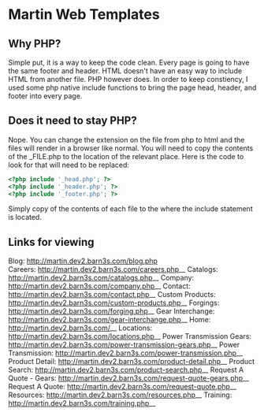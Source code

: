 # Martin Web Templates

Why PHP?
--------

Simple put, it is a way to keep the code clean. Every page is going to have the same footer and header. HTML doesn't have an easy way to include HTML from another file. PHP however does. In order to keep constiency, I used some php native include functions to bring the page head, header, and footer into every page. 

Does it need to stay PHP?
-------------------------

Nope. You can change the extension on the file from php to html and the files will render in a browser like normal. You will need to copy the contents of the _FILE.php to the location of the relevant place. Here is the code to look for that will need to be replaced:
```php
<?php include '_head.php'; ?>
<?php include '_header.php'; ?>
<?php include '_footer.php'; ?>
```
Simply copy of the contents of each file to the where the include statement is located.

Links for viewing
-----------------

Blog: http://martin.dev2.barn3s.com/blog.php \
Careers: http://martin.dev2.barn3s.com/careers.php__
Catalogs: http://martin.dev2.barn3s.com/catalogs.php__
Company: http://martin.dev2.barn3s.com/company.php__
Contact: http://martin.dev2.barn3s.com/contact.php__
Custom Products: http://martin.dev2.barn3s.com/custom-products.php__
Forgings: http://martin.dev2.barn3s.com/forging.php__
Gear Interchange: http://martin.dev2.barn3s.com/gear-interchange.php__
Home: http://martin.dev2.barn3s.com/__
Locations: http://martin.dev2.barn3s.com/locations.php__
Power Transmission Gears: http://martin.dev2.barn3s.com/power-transmission-gears.php__
Power Transmission: http://martin.dev2.barn3s.com/power-transmission.php__
Product Detail: http://martin.dev2.barn3s.com/product-detail.php__
Product Search: http://martin.dev2.barn3s.com/product-search.php__
Request A Quote - Gears: http://martin.dev2.barn3s.com/request-quote-gears.php__
Request A Quote: http://martin.dev2.barn3s.com/request-quote.php__
Resources: http://martin.dev2.barn3s.com/resources.php__
Training: http://martin.dev2.barn3s.com/training.php__